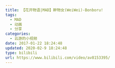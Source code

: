 ```yaml
---
title: 【花开物语|MAD】幹物女(WeiWei)-Bonboru!
tags:
  - MAD
  - 动画
  - 分享
categories:
  - 云游的小视频
date: 2017-01-22 18:24:48
updated: 2020-02-9 18:24:48
type: bilibili
url: https://www.bilibili.com/video/av8153395/
---
```


<!-- more -->
